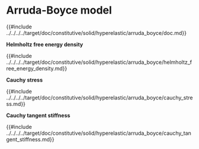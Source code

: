 # Arruda-Boyce model

{{#include ../../../../target/doc/constitutive/solid/hyperelastic/arruda_boyce/doc.md}}

**Helmholtz free energy density**

{{#include ../../../../target/doc/constitutive/solid/hyperelastic/arruda_boyce/helmholtz_free_energy_density.md}}

**Cauchy stress**

{{#include ../../../../target/doc/constitutive/solid/hyperelastic/arruda_boyce/cauchy_stress.md}}

**Cauchy tangent stiffness**

{{#include ../../../../target/doc/constitutive/solid/hyperelastic/arruda_boyce/cauchy_tangent_stiffness.md}}
